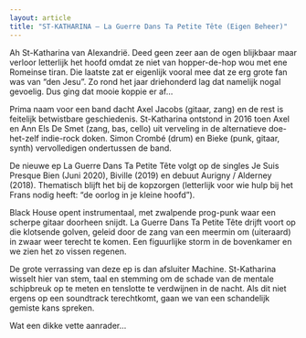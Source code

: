 ```yaml
---
layout: article
title: "ST-KATHARINA – La Guerre Dans Ta Petite Tête (Eigen Beheer)"
---
```


Ah St-Katharina van Alexandrië. Deed geen zeer aan de ogen blijkbaar maar verloor letterlijk het hoofd omdat ze niet van hopper-de-hop wou met ene Romeinse tiran. Die laatste zat er eigenlijk vooral mee dat ze erg grote fan was van “den Jesu”. Zo rond het jaar driehonderd lag dat namelijk nogal gevoelig. Dus ging dat mooie koppie er af…

Prima naam voor een band dacht Axel Jacobs (gitaar, zang) en de rest is feitelijk betwistbare geschiedenis. St-Katharina ontstond in 2016 toen Axel en Ann Els De Smet (zang, bas, cello) uit verveling in de alternatieve doe-het-zelf indie-rock doken. Simon Crombé (drum) en Bieke (punk, gitaar, synth) vervolledigen ondertussen de band.


De nieuwe ep La Guerre Dans Ta Petite Tête volgt op de singles Je Suis Presque Bien (Juni 2020), Biville (2019) en debuut Aurigny / Alderney (2018). Thematisch blijft het bij de kopzorgen (letterlijk voor wie hulp bij het Frans nodig heeft: “de oorlog in je kleine hoofd”).

Black House opent instrumentaal, met zwalpende prog-punk waar een scherpe gitaar doorheen snijdt. La Guerre Dans Ta Petite Tête drijft voort op die klotsende golven, geleid door de zang van een meermin om (uiteraard) in zwaar weer terecht te komen. Een figuurlijke storm in de bovenkamer en we zien het zo vissen regenen.

De grote verrassing van deze ep is dan afsluiter Machine. St-Katharina wisselt hier van stem, taal en stemming om de schade van de mentale schipbreuk op te meten en tenslotte te verdwijnen in de nacht. Als dit niet ergens op een soundtrack terechtkomt, gaan we van een schandelijk gemiste kans spreken.

Wat een dikke vette aanrader…